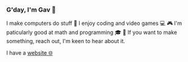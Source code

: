 ### G'day, I'm Gav 👋

I make computers do stuff :construction_worker:
I enjoy coding and video games :computer: :video_game:
I'm paticularly good at math and programming :mortar_board: :office:
If you want to make something, reach out, I'm keen to hear about it.

I have a [website 🌐](https://gavinrossiter.dev)
